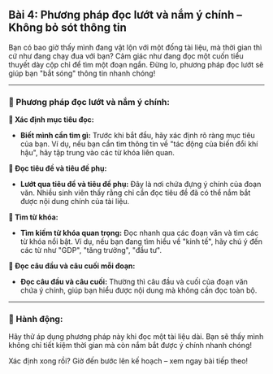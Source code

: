 ## Bài 4: Phương pháp đọc lướt và nắm ý chính – Không bỏ sót thông tin

Bạn có bao giờ thấy mình đang vật lộn với một đống tài liệu, mà thời gian thì cứ như đang chạy đua với bạn? Cảm giác như đang đọc một cuốn tiểu thuyết dày cộp chỉ để tìm một đoạn ngắn. Đừng lo, phương pháp đọc lướt sẽ giúp bạn "bắt sóng" thông tin nhanh chóng!

---

### 📌 Phương pháp đọc lướt và nắm ý chính:

**🔹 Xác định mục tiêu đọc:**
- **Biết mình cần tìm gì:** Trước khi bắt đầu, hãy xác định rõ ràng mục tiêu của bạn. Ví dụ, nếu bạn cần tìm thông tin về "tác động của biến đổi khí hậu", hãy tập trung vào các từ khóa liên quan.

**🔹 Đọc tiêu đề và tiêu đề phụ:**
- **Lướt qua tiêu đề và tiêu đề phụ:** Đây là nơi chứa đựng ý chính của đoạn văn. Nhiều sinh viên thấy rằng chỉ cần đọc tiêu đề đã có thể nắm bắt được nội dung chính của tài liệu.

**🔹 Tìm từ khóa:**
- **Tìm kiếm từ khóa quan trọng:** Đọc nhanh qua các đoạn văn và tìm các từ khóa nổi bật. Ví dụ, nếu bạn đang tìm hiểu về "kinh tế", hãy chú ý đến các từ như "GDP", "tăng trưởng", "đầu tư".

**🔹 Đọc câu đầu và câu cuối mỗi đoạn:**
- **Đọc câu đầu và câu cuối:** Thường thì câu đầu và cuối của đoạn văn chứa ý chính, giúp bạn hiểu được nội dung mà không cần đọc toàn bộ.

---

### 🚀 Hành động:

Hãy thử áp dụng phương pháp này khi đọc một tài liệu dài. Bạn sẽ thấy mình không chỉ tiết kiệm thời gian mà còn nắm bắt được ý chính nhanh chóng!

Xác định xong rồi? Giờ đến bước lên kế hoạch – xem ngay bài tiếp theo!